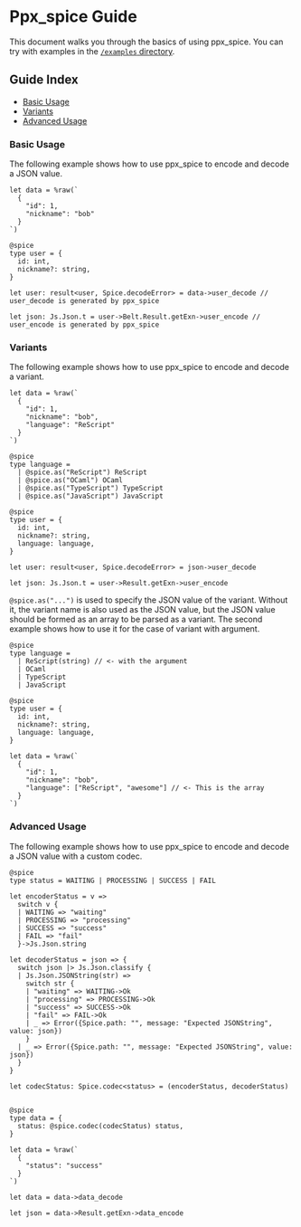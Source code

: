 # Ppx_spice Guide

This document walks you through the basics of using ppx_spice. You can try with examples in the [`/examples` directory](../examples).

## Guide Index

- [Basic Usage](#basic-usage)
- [Variants](#variants)
- [Advanced Usage](#advanced-usage)

### Basic Usage

The following example shows how to use ppx_spice to encode and decode a JSON value.

```rescript
let data = %raw(`
  {
    "id": 1,
    "nickname": "bob"
  }
`)

@spice
type user = {
  id: int,
  nickname?: string,
}

let user: result<user, Spice.decodeError> = data->user_decode // user_decode is generated by ppx_spice

let json: Js.Json.t = user->Belt.Result.getExn->user_encode // user_encode is generated by ppx_spice
```

### Variants

The following example shows how to use ppx_spice to encode and decode a variant.

```rescript
let data = %raw(`
  {
    "id": 1,
    "nickname": "bob",
    "language": "ReScript"
  }
`)

@spice
type language =
  | @spice.as("ReScript") ReScript
  | @spice.as("OCaml") OCaml
  | @spice.as("TypeScript") TypeScript
  | @spice.as("JavaScript") JavaScript

@spice
type user = {
  id: int,
  nickname?: string,
  language: language,
}

let user: result<user, Spice.decodeError> = json->user_decode

let json: Js.Json.t = user->Result.getExn->user_encode
```

`@spice.as("...")` is used to specify the JSON value of the variant. Without it, the variant name is also used as the JSON value, but the JSON value should be formed as an array to be parsed as a variant. The second example shows how to use it for the case of variant with argument.

```rescript
@spice
type language =
  | ReScript(string) // <- with the argument
  | OCaml
  | TypeScript
  | JavaScript

@spice
type user = {
  id: int,
  nickname?: string,
  language: language,
}

let data = %raw(`
  {
    "id": 1,
    "nickname": "bob",
    "language": ["ReScript", "awesome"] // <- This is the array
  }
`)
```

### Advanced Usage

The following example shows how to use ppx_spice to encode and decode a JSON value with a custom codec.

```rescript
@spice
type status = WAITING | PROCESSING | SUCCESS | FAIL

let encoderStatus = v =>
  switch v {
  | WAITING => "waiting"
  | PROCESSING => "processing"
  | SUCCESS => "success"
  | FAIL => "fail"
  }->Js.Json.string

let decoderStatus = json => {
  switch json |> Js.Json.classify {
  | Js.Json.JSONString(str) =>
    switch str {
    | "waiting" => WAITING->Ok
    | "processing" => PROCESSING->Ok
    | "success" => SUCCESS->Ok
    | "fail" => FAIL->Ok
    | _ => Error({Spice.path: "", message: "Expected JSONString", value: json})
    }
  | _ => Error({Spice.path: "", message: "Expected JSONString", value: json})
  }
}

let codecStatus: Spice.codec<status> = (encoderStatus, decoderStatus)


@spice
type data = {
  status: @spice.codec(codecStatus) status,
}

let data = %raw(`
  {
    "status": "success"
  }
`)

let data = data->data_decode

let json = data->Result.getExn->data_encode
```
